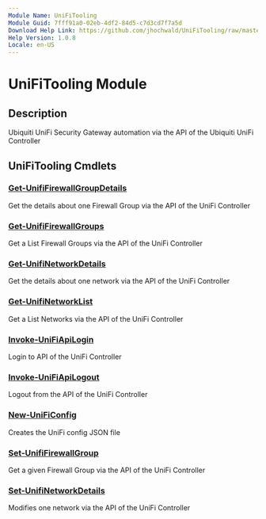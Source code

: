 ```yaml
---
Module Name: UniFiTooling
Module Guid: 7fff91a0-02eb-4df2-84d5-c7d3cd7f7a5d
Download Help Link: https://github.com/jhochwald/UniFiTooling/raw/master/docs/README.md
Help Version: 1.0.8
Locale: en-US
---
```


# UniFiTooling Module
## Description
Ubiquiti UniFi Security Gateway automation via the API of the Ubiquiti UniFi Controller

## UniFiTooling Cmdlets
### [Get-UnifiFirewallGroupDetails](Get-UnifiFirewallGroupDetails.md)
Get the details about one Firewall Group via the API of the UniFi Controller

### [Get-UnifiFirewallGroups](Get-UnifiFirewallGroups.md)
Get a List Firewall Groups via the API of the UniFi Controller

### [Get-UnifiNetworkDetails](Get-UnifiNetworkDetails.md)
Get the details about one network via the API of the UniFi Controller

### [Get-UnifiNetworkList](Get-UnifiNetworkList.md)
Get a List Networks via the API of the UniFi Controller

### [Invoke-UniFiApiLogin](Invoke-UniFiApiLogin.md)
Login to API of the UniFi Controller

### [Invoke-UniFiApiLogout](Invoke-UniFiApiLogout.md)
Logout from the API of the UniFi Controller

### [New-UniFiConfig](New-UniFiConfig.md)
Creates the UniFi config JSON file

### [Set-UnifiFirewallGroup](Set-UnifiFirewallGroup.md)
Get a given Firewall Group via the API of the UniFi Controller

### [Set-UnifiNetworkDetails](Set-UnifiNetworkDetails.md)
Modifies one network via the API of the UniFi Controller


